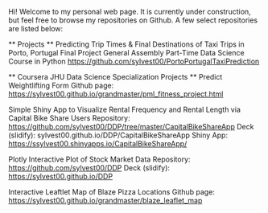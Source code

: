 Hi! Welcome to my personal web page. It is currently under construction, but feel free to browse my repositories on Github. A few select repositories are listed below:

** Projects **
Predicting Trip Times & Final Destinations of Taxi Trips in Porto, Portugal
Final Project
General Assembly Part-Time Data Science Course in Python
https://github.com/sylvest00/PortoPortugalTaxiPrediction


** Coursera JHU Data Science Specialization Projects **
Predict Weightlifting Form
Github page: https://sylvest00.github.io/grandmaster/pml_fitness_project.html

Simple Shiny App to Visualize Rental Frequency and Rental Length via Capital Bike Share Users
Repository: https://github.com/sylvest00/DDP/tree/master/CapitalBikeShareApp
Deck (slidify): sylvest00.github.io/DDP/CapitalBikeShareApp
Shiny App: https://ssylvest00.shinyapps.io/CapitalBikeShareApp/

Plotly Interactive Plot of Stock Market Data
Repository: https://github.com/sylvest00/DDP
Deck (slidify): https://sylvest00.github.io/DDP 

Interactive Leaftlet Map of Blaze Pizza Locations
Github page: https://sylvest00.github.io/grandmaster/blaze_leaflet_map
